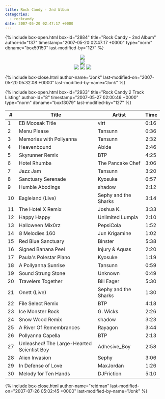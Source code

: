 ```yaml
---
title: Rock Candy - 2nd Album
categories:
  - rockcandy
date: 2007-05-20 02:47:17 +0000
---
```

{% include box-open.html box-id="2884" title="Rock Candy - 2nd Album" author-id="137" timestamp="2007-05-20 02:47:17 +0000" type="norm" dbname="box59150" last-modified-by="127" %}
<center><img src="http://jonk.fobby.net/smn/rockcandy/sitesection/banners/rc_banner_album_2.png" /></center><center><img src="http://jonk.fobby.net/smn/rockcandy/sitesection/banners/rc_album_separator.png" /></center>
<center><a href="http://jonk.fobby.net/smn/rockcandy/release/rc2.1.zip"><img src="http://jonk.fobby.net/smn/rockcandy/sitesection/banners/rc_album_part1.png" border="0" /></a> <a href="http://jonk.fobby.net/smn/rockcandy/release/rc2.2.zip"><img src="http://jonk.fobby.net/smn/rockcandy/sitesection/banners/rc_album_part2.png" border="0" /></a> <a href="http://jonk.fobby.net/smn/rockcandy/release/rc2.3.zip"><img src="http://jonk.fobby.net/smn/rockcandy/sitesection/banners/rc_album_part3.png" border="0" /></a></center>

{% include box-close.html author-name="Jonk" last-modified-on="2007-05-20 05:32:08 +0000" last-modified-by-name="Jonk" %}

{% include box-open.html box-id="2933" title="Rock Candy 2 Track Listing" author-id="8" timestamp="2007-05-27 02:00:46 +0000" type="norm" dbname="box13079" last-modified-by="127" %}
<table class="album" cellspacing="0">
	<thead>
		<tr>
			<th class="track">#</th>
			<th class="tracktitle">Title</th>
			<th class="artist">Artist</th>
			<th class="time">Time</th>
		</tr>
	</thead>
	<tbody>
		<tr>
			<td class="track">1</td>
			<td class="tracktitle">EB Moosak Title</td>
			<td class="artist">virt</td>
			<td class="time">0:16</td>
		</tr>
		<tr>
			<td class="track">2</td>
			<td class="tracktitle">Menu Please</td>
			<td class="artist">Tansunn</td>
			<td class="time">0:36</td>
		</tr>
		<tr>
			<td class="track">3</td>
			<td class="tracktitle">Memories with Pollyanna</td>
			<td class="artist">Tansunn</td>
			<td class="time">2:32</td>
		</tr>
		<tr>
			<td class="track">4</td>
			<td class="tracktitle">Heavenbound</td>
			<td class="artist">Abide</td>
			<td class="time">2:46</td>
		</tr>
		<tr>
			<td class="track">5</td>
			<td class="tracktitle">Skyrunner Remix</td>
			<td class="artist">BTP</td>
			<td class="time">4:25</td>
		</tr>
		<tr>
			<td class="track">6</td>
			<td class="tracktitle">Hotel Rhumba</td>
			<td class="artist">The Pancake Chef</td>
			<td class="time">3:06</td>
		</tr>
		<tr>
			<td class="track">7</td>
			<td class="tracktitle">Jazz Jam</td>
			<td class="artist">Tansunn</td>
			<td class="time">3:20</td>
		</tr>
		<tr>
			<td class="track">8</td>
			<td class="tracktitle">Sanctuary Serenade</td>
			<td class="artist">Kyosuke</td>
			<td class="time">0:57</td>
		</tr>
		<tr>
			<td class="track">9</td>
			<td class="tracktitle">Humble Abodings</td>
			<td class="artist">shadow</td>
			<td class="time">2:12</td>
		</tr>
		<tr>
			<td class="track">10</td>
			<td class="tracktitle">Eagleland (Live)</td>
			<td class="artist">Sephy and the Sharks</td>
			<td class="time">3:14</td>
		</tr>
		<tr class="division">
			<td class="track">11</td>
			<td class="tracktitle">The Hotel X Remix</td>
			<td class="artist">Joshua K.</td>
			<td class="time">3:33</td>
		</tr>
		<tr>
			<td class="track">12</td>
			<td class="tracktitle">Happy Happy</td>
			<td class="artist">Unlimited Lumpia</td>
			<td class="time">2:10</td>
		</tr>
		<tr>
			<td class="track">13</td>
			<td class="tracktitle">Halloween Mix0rz</td>
			<td class="artist">PepsiCola</td>
			<td class="time">1:52</td>
		</tr>
		<tr>
			<td class="track">14</td>
			<td class="tracktitle">8 Melodies 160</td>
			<td class="artist">Jun Krigamine</td>
			<td class="time">1:02</td>
		</tr>
		<tr>
			<td class="track">15</td>
			<td class="tracktitle">Red Blue Sanctuary</td>
			<td class="artist">Binster</td>
			<td class="time">5:38</td>
		</tr>
		<tr>
			<td class="track">16</td>
			<td class="tracktitle">Signed Banana Peel</td>
			<td class="artist">Injury & Aquas</td>
			<td class="time">2:20</td>
		</tr>
		<tr>
			<td class="track">17</td>
			<td class="tracktitle">Paula's Polestar Piano</td>
			<td class="artist">Kyosuke</td>
			<td class="time">1:19</td>
		</tr>
		<tr>
			<td class="track">18</td>
			<td class="tracktitle">A Pollyanna Sunrise</td>
			<td class="artist">Tansunn</td>
			<td class="time">0:59</td>
		</tr>
		<tr>
			<td class="track">19</td>
			<td class="tracktitle">Sound Strung Stone</td>
			<td class="artist">Unknown</td>
			<td class="time">0:49</td>
		</tr>
		<tr>
			<td class="track">20</td>
			<td class="tracktitle">Travelers Together</td>
			<td class="artist">Bill Eager</td>
			<td class="time">5:30</td>
		</tr>
		<tr class="division">
			<td class="track">21</td>
			<td class="tracktitle">Onett (Live)</td>
			<td class="artist">Sephy and the Sharks</td>
			<td class="time">1:30</td>
		</tr>
		<tr>
			<td class="track">22</td>
			<td class="tracktitle">File Select Remix</td>
			<td class="artist">BTP</td>
			<td class="time">4:18</td>
		</tr>
		<tr>
			<td class="track">23</td>
			<td class="tracktitle">Ice Monster Rock</td>
			<td class="artist">G. Wicks</td>
			<td class="time">2:26</td>
		</tr>
		<tr>
			<td class="track">24</td>
			<td class="tracktitle">Snow Wood Remix</td>
			<td class="artist">shadow</td>
			<td class="time">3:23</td>
		</tr>
		<tr>
			<td class="track">25</td>
			<td class="tracktitle">A River Of Remembrances</td>
			<td class="artist">Rayagon</td>
			<td class="time">3:44</td>
		</tr>
		<tr>
			<td class="track">26</td>
			<td class="tracktitle">Pollyanna Capella</td>
			<td class="artist">BTP</td>
			<td class="time">2:13</td>
		</tr>
		<tr>
			<td class="track">27</td>
			<td class="tracktitle">Unleashed! The Large-Hearted Scientist Boy</td>
			<td class="artist">Adhesive_Boy</td>
			<td class="time">2:58</td>
		</tr>
		<tr>
			<td class="track">28</td>
			<td class="tracktitle">Alien Invasion</td>
			<td class="artist">Sephy</td>
			<td class="time">3:06</td>
		</tr>
		<tr>
			<td class="track">29</td>
			<td class="tracktitle">In Defense of Love</td>
			<td class="artist">MaxJordan</td>
			<td class="time">1:26</td>
		</tr>
		<tr>
			<td class="track">30</td>
			<td class="tracktitle">Melody for Ten Hands</td>
			<td class="artist">DJFriction</td>
			<td class="time">5:10</td>
		</tr>
	</tbody>
</table>
{% include box-close.html author-name="reidman" last-modified-on="2007-07-26 05:02:45 +0000" last-modified-by-name="Jonk" %}
